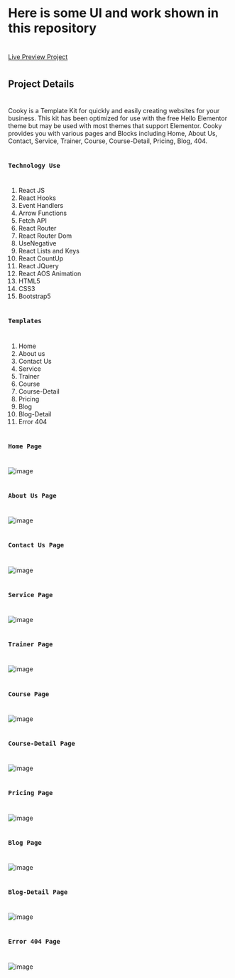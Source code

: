 # Here is some UI and work shown in this repository
#
[Live Preview Project](https://6639d3818807c0b41cabdbcd--illustrious-marigold-ecdbbb.netlify.app/)
#
## Project Details
#
Cooky is a Template Kit for quickly and easily creating websites for your business. This kit has been optimized for use with the free Hello Elementor theme but may be used with most themes that support Elementor. Cooky provides you with various pages and Blocks including Home, About Us, Contact, Service, Trainer, Course, Course-Detail, Pricing, Blog, 404.
#
### `Technology Use`
#
1. React JS
2. React Hooks
3. Event Handlers
4. Arrow Functions
5. Fetch API
6. React Router
7. React Router Dom
8. UseNegative
9. React Lists and Keys
10. React CountUp
11. React JQuery
12. React AOS Animation
13. HTML5
14. CSS3
15. Bootstrap5

#
### `Templates`
#

1. Home
2. About us
3. Contact Us
4. Service
5. Trainer
6. Course
7. Course-Detail
8. Pricing
9. Blog
10. Blog-Detail
11. Error 404

#
### `Home Page`
#
![image](https://github.com/DeveloperOmarFaruk/react-cooky-cooking-class/blob/main/src/Images/UI/HomePage.png)

#
### `About Us Page`
#
![image](https://github.com/DeveloperOmarFaruk/react-cooky-cooking-class/blob/main/src/Images/UI/AboutUsPage.png)

#
### `Contact Us Page`
#
![image](https://github.com/DeveloperOmarFaruk/react-cooky-cooking-class/blob/main/src/Images/UI/ContactUsPage.png)


#
### `Service Page`
#
![image](https://github.com/DeveloperOmarFaruk/react-cooky-cooking-class/blob/main/src/Images/UI/ServicePage.png)


#
### `Trainer Page`
#
![image](https://github.com/DeveloperOmarFaruk/react-cooky-cooking-class/blob/main/src/Images/UI/TrainerPage.png)


#
### `Course Page`
#
![image](https://github.com/DeveloperOmarFaruk/react-cooky-cooking-class/blob/main/src/Images/UI/CoursePage.png)

#
### `Course-Detail Page`
#
![image](https://github.com/DeveloperOmarFaruk/react-cooky-cooking-class/blob/main/src/Images/UI/CourseDetailPage.png)


#
### `Pricing Page`
#
![image](https://github.com/DeveloperOmarFaruk/react-cooky-cooking-class/blob/main/src/Images/UI/PricingPage.png)


#
### `Blog Page`
#
![image](https://github.com/DeveloperOmarFaruk/react-cooky-cooking-class/blob/main/src/Images/UI/BlogPage.png)


#
### `Blog-Detail Page`
#
![image](https://github.com/DeveloperOmarFaruk/react-cooky-cooking-class/blob/main/src/Images/UI/BlogDetailPage.png)


#
### `Error 404 Page`
#
![image](https://github.com/DeveloperOmarFaruk/react-cooky-cooking-class/blob/main/src/Images/UI/ErrorPage.png)
